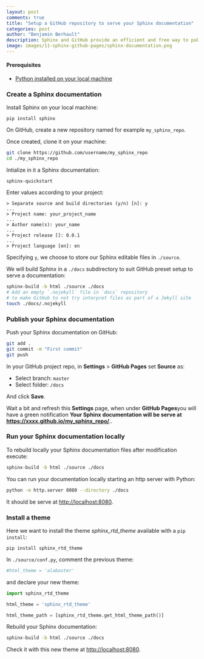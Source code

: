 ```yaml
---
layout: post
comments: true
title: "Setup a GitHub repository to serve your Sphinx documentation"
categories: post
author: "Benjamin Berhault"
description: Sphinx and GitHub provide an efficient and free way to publish your documentation online. Here we describe how to do so.
image: images/11-sphinx-github-pages/sphinx-documentation.png
---
```


#### Prerequisites
* [Python installed on your local machine](https://docs.conda.io/projects/conda/en/latest/user-guide/install/index.html#installation)


### Create a Sphinx documentation

Install Sphinx on your local machine:
```console
pip install sphinx
```

On GitHub, create a new repository named for example `my_sphinx_repo`.

Once created, clone it on your machine:
```bash
git clone https://github.com/username/my_sphinx_repo
cd ./my_sphinx_repo
```

Intialize in it a Sphinx documentation:
```console
sphinx-quickstart
```

Enter values according to your project:
```console
> Separate source and build directories (y/n) [n]: y
...
> Project name: your_project_name
...
> Author name(s): your_name
...
> Project release []: 0.0.1
...
> Project language [en]: en
```
Specifying `y`, we choose to store our Sphinx editable files in `./source`.

We will build Sphinx in a `./docs` subdirectory to suit GitHub preset setup to serve a documentation:
```bash
sphinx-build -b html ./source ./docs
# Add an empty `.nojekyll` file in `docs` repository 
# to make GitHub to not try interpret files as part of a Jekyll site
touch ./docs/.nojekyll
```

### Publish your Sphinx documentation

Push your Sphinx documentation on GitHub:
```bash
git add .
git commit -m "First commit"
git push
```

In your GitHub project repo, in <b>Settings</b> > <b>GitHub Pages</b> set <b>Source</b> as:
* Select branch: `master` 
* Select folder: `/docs`

And click <b>Save</b>.

Wait a bit and refresh this <b>Settings</b> page, when under <b>GitHub Pages</b>you will have a green notification <b>Your Sphinx documentation will be serve at https://xxxx.github.io/my_sphinx_repo/</b>..

### Run your Sphinx documentation locally

To rebuild locally your Sphinx documentation files after modification execute: 
```bash
sphinx-build -b html ./source ./docs
```

You can run your documentation locally starting an http server with Python:
```bash
python -m http.server 8080 --directory ./docs
```
It should be serve at [http://localhost:8080](http://localhost:8080).

### Install a theme
Here we want to install the theme <i>sphinx_rtd_theme</i> available with a `pip install`:
```console
pip install sphinx_rtd_theme
```

In `./source/conf.py`, comment the previous theme:
```python
#html_theme = 'alabaster'
```

and declare your new theme:
```python
import sphinx_rtd_theme

html_theme = 'sphinx_rtd_theme'

html_theme_path = [sphinx_rtd_theme.get_html_theme_path()] 
```

Rebuild your Sphinx documentation: 
```bash
sphinx-build -b html ./source ./docs
```
Check it with this new theme at [http://localhost:8080](http://localhost:8080).
